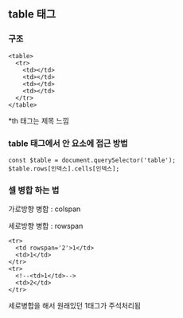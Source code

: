 ## table 태그

### 구조

    <table>
      <tr>
        <td></td>
        <td></td>
        <td></td>
        <td></td>
      </tr>
    </table>

*th 태그는 제목 느낌

### table 태그에서 안 요소에 접근 방법

    const $table = document.querySelector('table');
    $table.rows[인덱스].cells[인덱스];

### 셀 병합 하는 법

가로방향 병합 : colspan

세로방향 병합 : rowspan

    <tr>
      <td rowspan='2'>1</td>
      <td>1</td>
    </tr>
    <tr>
      <!--<td>1</td>-->
      <td>2</td>
    </tr>

세로병합을 해서 원래있던 1태그가 주석처리됨

